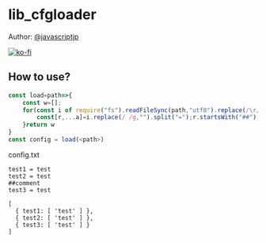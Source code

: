 # lib_cfgloader

Author: [@javascriptjp](https://github.com/javascriptjp)

[![ko-fi](https://ko-fi.com/img/githubbutton_sm.svg)](https://ko-fi.com/K3K1AQ3A3)

## How to use?

```javascript
const load=path=>{
    const w=[];
    for(const i of require("fs").readFileSync(path,"utf8").replace(/\r/g,"").split("\n")){
        const[r,...a]=i.replace(/ /g,"").split("=");r.startsWith("##")||w.push({[r]:a});
    }return w
}
const config = load(<path>)
```

config.txt
```
test1 = test
test2 = test
##comment
test3 = test
```
```
[
  { test1: [ 'test' ] },
  { test2: [ 'test' ] },
  { test3: [ 'test' ] }
]
```
